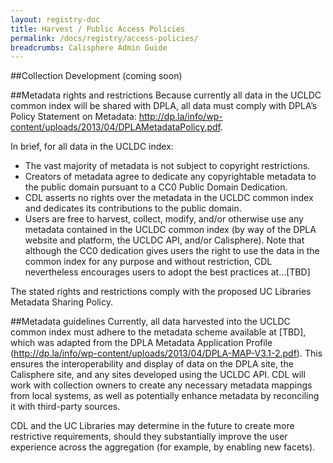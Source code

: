 ```yaml
---
layout: registry-doc
title: Harvest / Public Access Policies
permalink: /docs/registry/access-policies/
breadcrumbs: Calisphere Admin Guide
---
```


##Collection Development
(coming soon)

##Metadata rights and restrictions
Because currently all data in the UCLDC common index will be shared with DPLA, all data must comply with DPLA’s Policy Statement on Metadata: http://dp.la/info/wp-content/uploads/2013/04/DPLAMetadataPolicy.pdf. 

In brief, for all data in the UCLDC index:

- The vast majority of metadata is not subject to copyright restrictions.
- Creators of metadata agree to dedicate any copyrightable metadata to the public domain pursuant to a CC0 Public Domain Dedication.
- CDL asserts no rights over the metadata in the UCLDC common index and dedicates its contributions to the public domain.
- Users are free to harvest, collect, modify, and/or otherwise use any metadata contained in the UCLDC common index (by way of the DPLA website and platform, the UCLDC API, and/or Calisphere). Note that although the CC0 dedication gives users the right to use the data in the common index for any purpose and without restriction, CDL nevertheless encourages users to adopt the best practices at...[TBD]

The stated rights and restrictions comply with the proposed UC Libraries Metadata Sharing Policy.

##Metadata guidelines
Currently, all data harvested into the UCLDC common index must adhere to the metadata scheme available at [TBD], which was adapted from the DPLA Metadata Application Profile (http://dp.la/info/wp-content/uploads/2013/04/DPLA-MAP-V3.1-2.pdf). This ensures the interoperability and display of data on the DPLA site, the Calisphere site, and any sites developed using the UCLDC API. CDL will work with collection owners to create any necessary metadata mappings from local systems, as well as potentially enhance metadata by reconciling it with third-party sources.

CDL and the UC Libraries may determine in the future to create more restrictive requirements, should they substantially improve the user experience across the aggregation (for example, by enabling new facets).
